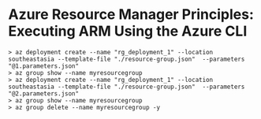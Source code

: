 # Azure Resource Manager Principles: Executing ARM Using the Azure CLI

```
> az deployment create --name "rg_deployment_1" --location southeastasia --template-file "./resource-group.json"  --parameters "@1.parameters.json"
> az group show --name myresourcegroup
> az deployment create --name "rg_deployment_1" --location southeastasia --template-file "./resource-group.json"  --parameters "@2.parameters.json"
> az group show --name myresourcegroup
> az group delete --name myresourcegroup -y
```
